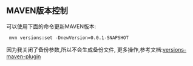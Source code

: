 ## MAVEN版本控制
可以使用下面的命令更新MAVEN版本:
```shell
 mvn versions:set -DnewVersion=0.0.1-SNAPSHOT  
```
因为我关闭了备份参数,所以不会生成备份文件,
更多操作,参考文档:[versions-maven-plugin](https://www.mojohaus.org/versions-maven-plugin/usage.html)
